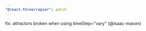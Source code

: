 ```yaml
---
"@react-three/rapier": patch
---
```


fix: attractors broken when using timeStep="vary" (@isaac-mason)
